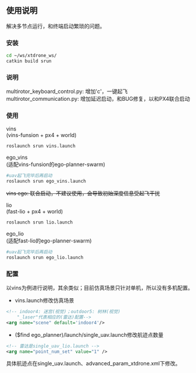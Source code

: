 ## 使用说明
解决多节点运行，和终端启动繁琐的问题。

### 安装
```bash
cd ~/ws/xtdrone_ws/
catkin build srun
```

### 说明
multirotor_keyboard_control.py: 增加'c'，一键起飞  
multirotor_communication.py: 增加延迟启动，和BUG修复，以和PX4联合启动


### 使用
vins  
(vins-funsion + px4 + world)
```bash
roslaunch srun vins.launch
```

ego_vins  
(适配vins-funsion的ego-planner-swarm)  
```bash
#uav起飞完毕后再启动
roslaunch srun ego_vins.launch
```

~~vins ego: 联合启动，不建议使用，会导致初始深度信息受起飞干扰~~


lio  
(fast-lio + px4 + world)
```bash
roslaunch srun lio.launch
```


ego_lio  
(适配fast-lio的ego-planner-swarm)
```bash
#uav起飞完毕后再启动
roslaunch srun ego_lio.launch
```


### 配置
以vins为例进行说明，其余类似；目前仿真场景只针对单机，所以没有多机配置。
- vins.launch修改仿真场景  

```xml
<!-- indoor4: 迷宫(视觉)；outdoor5: 树林(视觉) 
    "_laser"代表相应的(雷达)配置-->
<arg name="scene" default='indoor4'/>
```

- ($find ego_planner)/launch/single_uav.launch修改航迹点数量  

```xml
<!-- 雷达是single_uav_lio.launch -->
<arg name="point_num_set" value="1" />
```

  具体航迹点在single_uav.launch、advanced_param_xtdrone.xml下修改。
